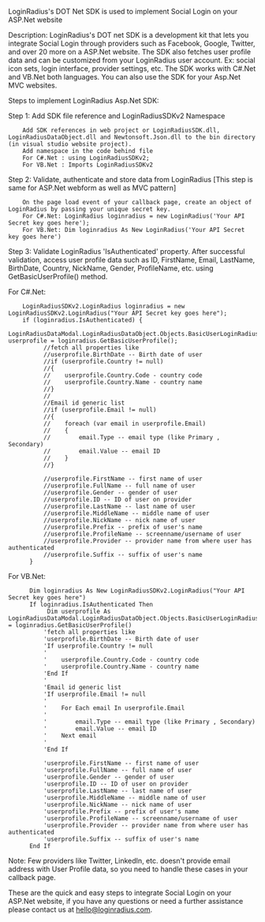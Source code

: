 LoginRadius's DOT Net SDK is used to implement Social Login on your ASP.Net website

Description: LoginRadius's DOT net SDK is a development kit that lets you integrate Social Login through providers such as Facebook, Google, Twitter, and over 20 more on a ASP.Net website. The SDK also fetches user profile data and can be customized from your LoginRadius user account. Ex: social icon sets, login interface, provider settings, etc. The SDK works with C#.Net and VB.Net both languages. You can also use the SDK for your Asp.Net MVC websites.

Steps to implement LoginRadius Asp.Net SDK:

Step 1: Add SDK file reference and LoginRadiusSDKv2 Namespace

        Add SDK references in web project or LoginRadiusSDK.dll, LoginRadiusDataObject.dll and Newtonsoft.Json.dll to the bin directory (in visual studio website project).
        Add namespace in the code behind file 
        For C#.Net : using LoginRadiusSDKv2;
        For VB.Net : Imports LoginRadiusSDKv2
        
Step 2: Validate, authenticate and store data from LoginRadius [This step is same for ASP.Net webform as well as MVC pattern]

        On the page load event of your callback page, create an object of LoginRadius by passing your unique secret key.
        For C#.Net: LoginRadius loginradius = new LoginRadius('Your API Secret key goes here');
        For VB.Net: Dim loginradius As New LoginRadius('Your API Secret key goes here')

Step 3: Validate LoginRadius 'IsAuthenticated' property. After successful validation, access user profile data such as ID, FirstName, Email, LastName, BirthDate, Country, NickName, Gender, ProfileName, etc. using GetBasicUserProfile() method.

For C#.Net:

        LoginRadiusSDKv2.LoginRadius loginradius = new LoginRadiusSDKv2.LoginRadius("Your API Secret key goes here");
        if (loginradius.IsAuthenticated) {  
              LoginRadiusDataModal.LoginRadiusDataObject.Objects.BasicUserLoginRadiusUserProfile userprofile = loginradius.GetBasicUserProfile();  
              //fetch all properties like  
              //userprofile.BirthDate -- Birth date of user  
              //if (userprofile.Country != null)  
              //{  
              //    userprofile.Country.Code - country code  
              //    userprofile.Country.Name - country name  
              //}  
              //  
              //Email id generic list   
              //if (userprofile.Email != null)   
              //{  
              //    foreach (var email in userprofile.Email)  
              //    {   
              //        email.Type -- email type (like Primary , Secondary)  
              //        email.Value -- email ID  
              //    }  
              //}  
            
              //userprofile.FirstName -- first name of user  
              //userprofile.FullName -- full name of user   
              //userprofile.Gender -- gender of user  
              //userprofile.ID -- ID of user on provider   
              //userprofile.LastName -- last name of user  
              //userprofile.MiddleName -- middle name of user  
              //userprofile.NickName -- nick name of user  
              //userprofile.Prefix -- prefix of user's name  
              //userprofile.ProfileName -- screenname/username of user   
              //userprofile.Provider -- provider name from where user has authenticated   
              //userprofile.Suffix -- suffix of user's name  
          }

For VB.Net:

          Dim loginradius As New LoginRadiusSDKv2.LoginRadius("Your API Secret key goes here")    
          If loginradius.IsAuthenticated Then
               Dim userprofile As LoginRadiusDataModal.LoginRadiusDataObject.Objects.BasicUserLoginRadiusUserProfile = loginradius.GetBasicUserProfile()  
              'fetch all properties like  
              'userprofile.BirthDate -- Birth date of user  
              'If userprofile.Country != null  
              '  
              '    userprofile.Country.Code - country code  
              '    userprofile.Country.Name - country name  
              'End If  
              '  
              'Email id generic list   
              'If userprofile.Email != null   
              '  
              '    For Each email In userprofile.Email  
              '       
              '        email.Type -- email type (like Primary , Secondary)  
              '        email.Value -- email ID  
              '    Next email     
              '      
              'End If  
            
              'userprofile.FirstName -- first name of user  
              'userprofile.FullName -- full name of user   
              'userprofile.Gender -- gender of user  
              'userprofile.ID -- ID of user on provider   
              'userprofile.LastName -- last name of user  
              'userprofile.MiddleName -- middle name of user  
              'userprofile.NickName -- nick name of user  
              'userprofile.Prefix -- prefix of user's name  
              'userprofile.ProfileName -- screenname/username of user   
              'userprofile.Provider -- provider name from where user has authenticated   
              'userprofile.Suffix -- suffix of user's name  
          End If
          
Note: Few providers like Twitter, LinkedIn, etc. doesn't provide email address with User Profile data, so you need to handle these cases in your callback page.

These are the quick and easy steps to integrate Social Login on your ASP.Net website, if you have any questions or need a further assistance please contact us at hello@loginradius.com.